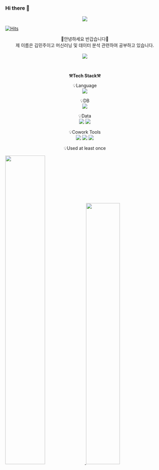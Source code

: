 ### Hi there 👋
<div align=center>
   <img src="https://capsule-render.vercel.app/api?type=waving&color=auto&height=200&section=header&text=WELCOME!&fontSize=90" />
</div>

[![Hits](https://hits.seeyoufarm.com/api/count/incr/badge.svg?url=https%3A%2F%2Fgithub.com%2Fdkssud8150%2F&count_bg=%232AB4E5D6&title_bg=%23555555&icon=&icon_color=%23E7E7E7&title=views&edge_flat=false)](https://hits.seeyoufarm.com)

<p align="center">
    👐안녕하세요 반갑습니다👐<br>
    제 이름은 김민주이고 머신러닝 및 데이터 분석 관련하여 공부하고 있습니다.<br>
   <br>
   <a href="https://www.notion.so/Data-Engineer-db8e524ad9144bbcbcd8010d5b471873">   
      <img src="https://img.shields.io/badge/Notion-000000?style=plastic&logo=notion&logoColor=white">

   </a>
<br>
</p>

<br>

<p align="center">
    <Strong>⚒️Tech Stack⚒️</Strong><br>
</p>

<p align="center" display="inline-block">
    💡Language <br>
    <img src="https://img.shields.io/badge/Python-3776AB?style=plastic&logo=Python&logoColor=white">
</p>
<p align="center" display="inline-block">
    💡DB <br>
    <img src="https://img.shields.io/badge/mysql-4479A1?style=plastic&logo=mysql&logoColor=white">
</p>
<p align="center" display="inline-block">
    💡Data <br>
    <img src="https://img.shields.io/badge/tensorflow-FF6F00?style=plastic&logo=tensorflow&logoColor=white">
    <img src="https://img.shields.io/badge/tableau-E97627?style=plastic&logo=tableau&logoColor=white">
</p>
<p align="center" display="inline-block">
    💡Cowork Tools <br>
    <img src="https://img.shields.io/badge/Github-000000?style=plastic&logo=github&logoColor=white">
    <img src="https://img.shields.io/badge/Notion-000000?style=plastic&logo=notion&logoColor=white">
    <img src="https://img.shields.io/badge/Slack-4A154B?style=plastic&logo=slack&logoColor=white">
</p>

<p align="center">
    💡Used at least once
</p>
<p align="center" display="inline-block">

</p>





<a href="s">
  <img src="https://github-readme-stats.vercel.app/api/top-langs/?username=2017440015&exclude_repo=dkssud8150.github.io&layout=compact&theme=tokyonight" width="50%"/>
</a>
<a href="s">
  <img src="https://github-readme-stats.vercel.app/api?username=2017440015&theme=tokyonight&show_icons=true" width="46%" />
</a>
